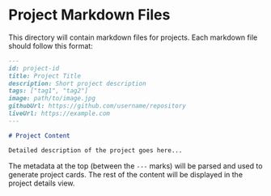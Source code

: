 # Project Markdown Files

This directory will contain markdown files for projects. Each markdown file should follow this format:

```markdown
---
id: project-id
title: Project Title
description: Short project description
tags: ["tag1", "tag2"]
image: path/to/image.jpg
githubUrl: https://github.com/username/repository
liveUrl: https://example.com
---

# Project Content

Detailed description of the project goes here...
```

The metadata at the top (between the `---` marks) will be parsed and used to generate project cards.
The rest of the content will be displayed in the project details view.

